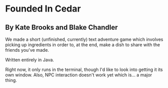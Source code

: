 <h1>Founded In Cedar</h1>
<h2>By Kate Brooks and Blake Chandler</h2>

We made a short (unfinished, currently) text adventure game which involves picking up ingredients in order to, at the end, make a dish to share with the friends you've made.

Written entirely in Java.

Right now, it only runs in the terminal, though I'd like to look into getting it its own window.
Also, NPC interaction doesn't work yet which is... a major thing.
